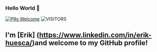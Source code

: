 ### Hello World 👋

[![PRs Welcome](https://img.shields.io/badge/PRs-welcome-58a6ff.svg?style=flat&logo=github)](https://github.com/Inthefield7)
<img alt="VISITORS" src="https://komarev.com/ghpvc/?username=Inthefield7&style=flat&labelColor=lightgrey&logo=github&label=PROFILE+VIEWS&color=58a6ff"/>
## I'm [**Erik**] (https://www.linkedin.com/in/erik-huesca/)and welcome to my GitHub profile!
<!--
**Inthefield7/Inthefield7** is a ✨ _special_ ✨ repository because its `README.md` (this file) appears on your GitHub profile.

Here are some ideas to get you started:

- 🔭 I’m currently working on 
- 🌱 I’m currently learning ...
- 👯 I’m looking to collaborate on ...
- 🤔 I’m looking for help with ...
- 💬 Ask me about ...
- 📫 How to reach me: ...
- 😄 Pronouns: ...
- ⚡ Fun fact: ...
-->
